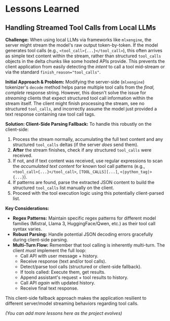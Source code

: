 # Lessons Learned

## Handling Streamed Tool Calls from Local LLMs

**Challenge:** When using local LLMs via frameworks like `mlxengine`, the server might stream the model's raw output token-by-token. If the model generates tool calls (e.g., `<tool_call>{...}</tool_call>`), this often arrives as simple text content within the stream, rather than structured `tool_calls` objects in the delta chunks like some hosted APIs provide. This prevents the client application from easily detecting the *intent* to call a tool mid-stream or via the standard `finish_reason="tool_calls"`.

**Initial Approach & Problem:** Modifying the server-side (`mlxengine`) tokenizer's `decode` method helps parse multiple tool calls from the *final, complete* response string. However, this doesn't solve the issue for *streaming* clients that expect structured tool call information within the stream itself. The client might finish processing the stream, see no structured `tool_calls`, and incorrectly assume the model just provided a text response containing raw tool call tags.

**Solution: Client-Side Parsing Fallback:**
To handle this robustly on the client-side:
1.  Process the stream normally, accumulating the full text content and any structured `tool_calls` deltas (if the server *does* send them).
2.  **After** the stream finishes, check if any structured `tool_calls` were received.
3.  If not, and if text content was received, use regular expressions to scan the *accumulated text content* for known tool call patterns (e.g., `<tool_call>{...}</tool_call>`, `[TOOL_CALLS][...]`, `<|python_tag|>{...}`).
4.  If patterns are found, parse the extracted JSON content to build the structured `tool_calls` list manually on the client.
5.  Proceed with the tool execution logic using this potentially client-parsed list.

**Key Considerations:**
*   **Regex Patterns:** Maintain specific regex patterns for different model families (Mistral, Llama 3, HuggingFace/Qwen, etc.) as their tool call syntax varies.
*   **Robust Parsing:** Handle potential JSON decoding errors gracefully during client-side parsing.
*   **Multi-Turn Flow:** Remember that tool calling is inherently multi-turn. The client *must* implement the full loop:
    *   Call API with user message + history.
    *   Receive response (text and/or tool calls).
    *   Detect/parse tool calls (structured or client-side fallback).
    *   If tools called: Execute them, get results.
    *   Append assistant's request + tool results to history.
    *   Call API *again* with updated history.
    *   Receive final text response.

This client-side fallback approach makes the application resilient to different server/model streaming behaviors regarding tool calls.

*(You can add more lessons here as the project evolves)* 